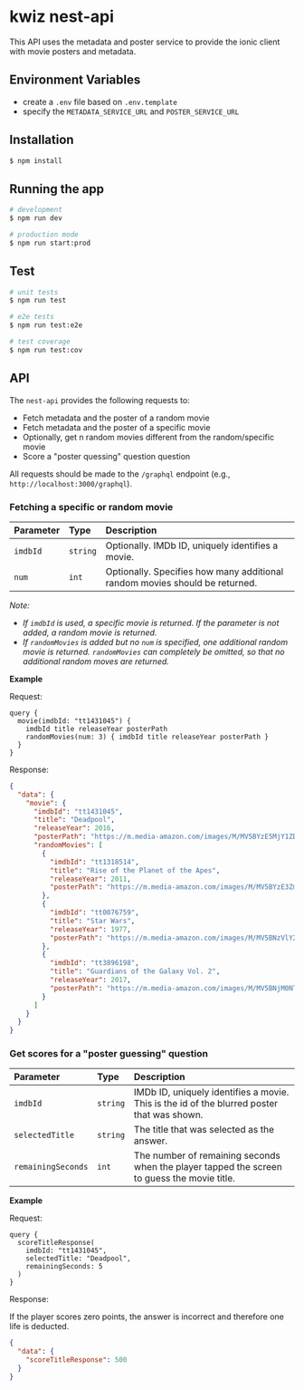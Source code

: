 # kwiz nest-api

This API uses the metadata and poster service to provide the ionic client with movie posters and metadata.

## Environment Variables

- create a `.env` file based on `.env.template`
- specify the `METADATA_SERVICE_URL` and `POSTER_SERVICE_URL`

## Installation

```bash
$ npm install
```

## Running the app

```bash
# development
$ npm run dev

# production mode
$ npm run start:prod
```

## Test

```bash
# unit tests
$ npm run test

# e2e tests
$ npm run test:e2e

# test coverage
$ npm run test:cov
```

## API

The `nest-api` provides the following requests to:

- Fetch metadata and the poster of a random movie
- Fetch metadata and the poster of a specific movie
- Optionally, get n random movies different from the random/specific movie
- Score a "poster quessing" question question

All requests should be made to the `/graphql` endpoint (e.g., `http://localhost:3000/graphql`).

### Fetching a specific or random movie

| Parameter | Type     | Description                                                                 |
| :-------- | :------- | :-------------------------------------------------------------------------- |
| `imdbId`  | `string` | Optionally. IMDb ID, uniquely identifies a movie.                           |
| `num`     | `int`    | Optionally. Specifies how many additional random movies should be returned. |

_Note:_

- _If `imdbId` is used, a specific movie is returned. If the parameter is not added, a random movie is returned._
- _If `randomMovies` is added but no `num` is specified, one additional random movie is returned. `randomMovies` can completely be omitted, so that no additional random moves are returned._

**Example**

Request:

```
query {
  movie(imdbId: "tt1431045") {
    imdbId title releaseYear posterPath
    randomMovies(num: 3) { imdbId title releaseYear posterPath }
  }
}
```

Response:

```json
{
  "data": {
    "movie": {
      "imdbId": "tt1431045",
      "title": "Deadpool",
      "releaseYear": 2016,
      "posterPath": "https://m.media-amazon.com/images/M/MV5BYzE5MjY1ZDgtMTkyNC00MTMyLThhMjAtZGI5OTE1NzFlZGJjXkEyXkFqcGdeQXVyNjU0OTQ0OTY@._V1_SX300.jpg",
      "randomMovies": [
        {
          "imdbId": "tt1318514",
          "title": "Rise of the Planet of the Apes",
          "releaseYear": 2011,
          "posterPath": "https://m.media-amazon.com/images/M/MV5BYzE3ZmNlZTctMDdmNy00MjMzLWFmZmYtN2M5N2YyYTQ1ZDJjXkEyXkFqcGdeQXVyNTAyODkwOQ@@._V1_SX300.jpg"
        },
        {
          "imdbId": "tt0076759",
          "title": "Star Wars",
          "releaseYear": 1977,
          "posterPath": "https://m.media-amazon.com/images/M/MV5BNzVlY2MwMjktM2E4OS00Y2Y3LWE3ZjctYzhkZGM3YzA1ZWM2XkEyXkFqcGdeQXVyNzkwMjQ5NzM@._V1_SX300.jpg"
        },
        {
          "imdbId": "tt3896198",
          "title": "Guardians of the Galaxy Vol. 2",
          "releaseYear": 2017,
          "posterPath": "https://m.media-amazon.com/images/M/MV5BNjM0NTc0NzItM2FlYS00YzEwLWE0YmUtNTA2ZWIzODc2OTgxXkEyXkFqcGdeQXVyNTgwNzIyNzg@._V1_SX300.jpg"
        }
      ]
    }
  }
}
```

### Get scores for a "poster guessing" question

| Parameter          | Type     | Description                                                                                 |
| :----------------- | :------- | :------------------------------------------------------------------------------------------ |
| `imdbId`           | `string` | IMDb ID, uniquely identifies a movie. This is the id of the blurred poster that was shown.  |
| `selectedTitle`    | `string` | The title that was selected as the answer.                                                  |
| `remainingSeconds` | `int`    | The number of remaining seconds when the player tapped the screen to guess the movie title. |

**Example**

Request:

```
query {
  scoreTitleResponse(
    imdbId: "tt1431045",
    selectedTitle: "Deadpool",
    remainingSeconds: 5
  )
}
```

Response:

If the player scores zero points, the answer is incorrect and therefore one life is deducted.

```json
{
  "data": {
    "scoreTitleResponse": 500
  }
}
```
